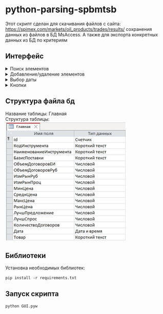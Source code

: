 # python-parsing-spbmtsb

Этот скрипт сделан для скачивания файлов с сайта: https://spimex.com/markets/oil_products/trades/results/ сохранения данных из файлов в БД MsAccess.
А также для экспорта конкретных данных из БД по критериям

## Интерфейс
<details>
<summary>Поиск элементов</summary>
Для поиска элемента введите необходимый текст в поле ввода

![gif](https://github.com/ElerGard/python-parsing-spbmtsb/blob/master/demo/search.gif)
</details>

<details>
<summary>Добавление/удаление элементов</summary>
Выбор и удаление выбранного элемента происходит двойным щелчком лкм

![gif](https://github.com/ElerGard/python-parsing-spbmtsb/blob/master/demo/add_del.gif)
</details>

<details>
<summary>Выбор даты</summary>
![gif](https://github.com/ElerGard/python-parsing-spbmtsb/blob/master/demo/date.gif)
</details>

<details>
<summary>Кнопки</summary>
<details>
<summary>Кнопка сброс</summary>
Кнопка сброс удаляет все выбранные элементы и обнуляет строку поиска

![gif](https://github.com/ElerGard/python-parsing-spbmtsb/blob/master/demo/reset.gif)
</details>

<details>
<summary>Кнопка Обновить базу данных</summary>
Кнопка сброс удаляет все выбранные элементы и обнуляет строку поиска

![gif](https://github.com/ElerGard/python-parsing-spbmtsb/blob/master/demo/db.gif)
</details>

<details>
<summary>Обновить ресурсы</summary>
Кнопка сброс удаляет все выбранные элементы и обнуляет строку поиска

![gif](https://github.com/ElerGard/python-parsing-spbmtsb/blob/master/demo/res.gif)
</details>
<details>
<summary>Кнопка экспорт</summary>
Делается выборка из БД по выбранным критериям и данные записываются в эксель файл с текущей датой и временем в названии

![gif](https://github.com/ElerGard/python-parsing-spbmtsb/blob/master/demo/export.gif)
</details>
</details>

## Структура файла бд

Название таблицы: Главная\
Структура таблицы:\
![table](https://github.com/ElerGard/python-parsing-spbmtsb/blob/master/demo/Table_structure.jpg)

## Библиотеки

Установка необходимых библиотек:

    pip install -r requirements.txt

## Запуск скрипта

    python GUI.pyw